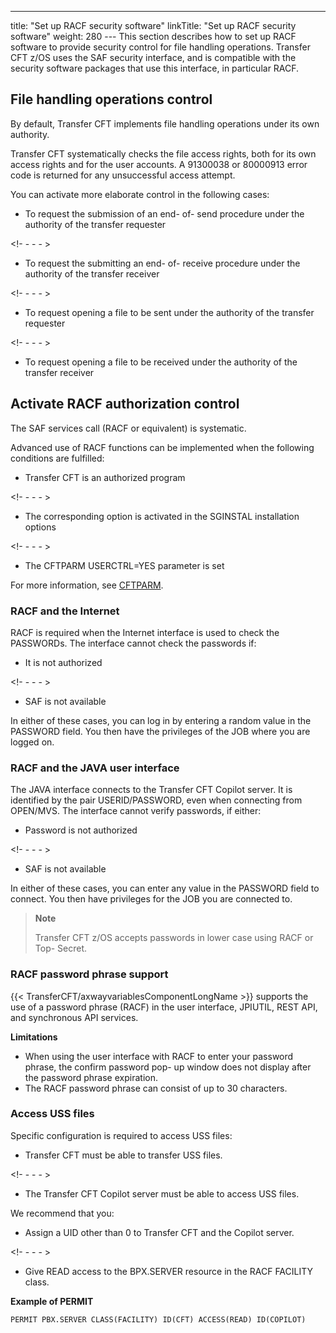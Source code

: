 ---
title: "Set up RACF security software"
linkTitle: "Set up RACF security software"
weight: 280
--- This section describes how to set up RACF software to provide security control for file handling operations. Transfer CFT z/OS uses the SAF security interface, and is compatible with the security software packages that use this interface, in particular RACF.

## File handling operations control

By default, Transfer CFT implements file handling operations under its own authority.

Transfer CFT systematically checks the file access rights, both for its own access rights and for the user accounts. A 91300038 or 80000913 error code is returned for any unsuccessful access attempt.

You can activate more elaborate control in the following cases:

- To request the submission of an end- of- send procedure under the authority of the transfer requester

<!- - - - >

- To request the submitting an end- of- receive procedure under the authority of the transfer receiver

<!- - - - >

- To request opening a file to be sent under the authority of the transfer requester

<!- - - - >

- To request opening a file to be received under the authority of the transfer receiver

## Activate RACF authorization control

The SAF services call (RACF or equivalent) is systematic.

Advanced use of RACF functions can be implemented when the following conditions are fulfilled:

- Transfer CFT is an authorized program

<!- - - - >

- The corresponding option is activated in the SGINSTAL installation options

<!- - - - >

- The CFTPARM USERCTRL=YES parameter is set

For more information, see [CFTPARM](../../../../../c_intro_userinterfaces/web_copilot_ui/conf_intro/cftparm).

### RACF and the Internet

RACF is required when the Internet interface is used to check the PASSWORDs. The interface cannot check the passwords if:

- It is not authorized

<!- - - - >

- SAF is not available

In either of these cases, you can log in by entering a random value in the PASSWORD field. You then have the privileges of the JOB where you are logged on.

### RACF and the JAVA user interface

The JAVA interface connects to the Transfer CFT Copilot server. It is identified by the pair USERID/PASSWORD, even when connecting from OPEN/MVS. The interface cannot verify passwords, if either:

- Password is not authorized

<!- - - - >

- SAF is not available

In either of these cases, you can enter any value in the PASSWORD field to connect. You then have privileges for the JOB you are connected to.

> **Note**
>
> Transfer CFT z/OS accepts passwords in lower case using RACF or Top- Secret.

<span id="RACF pas"></span>

### RACF password phrase support

{{< TransferCFT/axwayvariablesComponentLongName  >}} supports the use of a password phrase (RACF) in the user interface, JPIUTIL, REST API, and synchronous API services.

****Limitations****

- When using the user interface with RACF to enter your password phrase, the confirm password pop- up window does not display after the password phrase expiration.
- The RACF password phrase can consist of up to 30 characters.

### Access USS files

Specific configuration is required to access USS files:

- Transfer CFT must be able to transfer USS files.

<!- - - - >

- The Transfer CFT Copilot server must be able to access USS files.

We recommend that you:

- Assign a UID other than 0 to Transfer CFT and the Copilot server.

<!- - - - >

- Give READ access to the BPX.SERVER resource in the RACF FACILITY class.

****Example of PERMIT****

```
PERMIT PBX.SERVER CLASS(FACILITY) ID(CFT) ACCESS(READ) ID(COPILOT)
```

